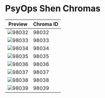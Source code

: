# PsyOps Shen Chromas

| Preview | Chroma ID |
|---------|-----------|
| ![98032](https://raw.communitydragon.org/latest/plugins/rcp-be-lol-game-data/global/default/v1/champion-chroma-images/98/98032.png) | 98032 |
| ![98033](https://raw.communitydragon.org/latest/plugins/rcp-be-lol-game-data/global/default/v1/champion-chroma-images/98/98033.png) | 98033 |
| ![98034](https://raw.communitydragon.org/latest/plugins/rcp-be-lol-game-data/global/default/v1/champion-chroma-images/98/98034.png) | 98034 |
| ![98035](https://raw.communitydragon.org/latest/plugins/rcp-be-lol-game-data/global/default/v1/champion-chroma-images/98/98035.png) | 98035 |
| ![98036](https://raw.communitydragon.org/latest/plugins/rcp-be-lol-game-data/global/default/v1/champion-chroma-images/98/98036.png) | 98036 |
| ![98037](https://raw.communitydragon.org/latest/plugins/rcp-be-lol-game-data/global/default/v1/champion-chroma-images/98/98037.png) | 98037 |
| ![98038](https://raw.communitydragon.org/latest/plugins/rcp-be-lol-game-data/global/default/v1/champion-chroma-images/98/98038.png) | 98038 |
| ![98039](https://raw.communitydragon.org/latest/plugins/rcp-be-lol-game-data/global/default/v1/champion-chroma-images/98/98039.png) | 98039 |